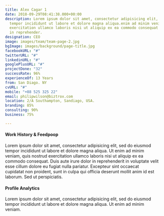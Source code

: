 ```yaml
---
title: Alex Cagar 1
date: 2018-09-29T08:41:38.000+00:00
description: Lorem ipsum dolor sit amet, consectetur adipisicing elit, sed do eiusmod
  tempor incididunt ut labore et dolore magna aliqua.enim ad minim veniam, quis nostrud
  exercitation ullamco laboris nisi ut aliquip ex ea commodo consequat irure dolor
  in reprehender.
designation: CEO
image: images/team/team-page-2.jpg
bgImage: images/background/page-title.jpg
facebookURL: "#"
twitterURL: "#"
linkedinURL: "#"
googlePlusURL: "#"
projectDone: "32"
successRate: 96%
experienceOf: 13 Years
from: San Diago. NY
cvURL: "#"
mobile: "+88 525 325 22"
email: philipwilson@biztrox.com
location: 2/A Southampton, Sandiago, USA.
branding: 85%
consulting: 90%
business: 75%

---
```

#### Work History  & Feedpoop

Lorem ipsum dolor sit amet, consectetur adipisicing elit, sed do eiusmod tempor incididunt ut labore et dolore magna aliqua. Ut enim ad minim veniam, quis nostrud exercitation ullamco laboris nisi ut aliquip ex ea commodo consequat. Duis aute irure dolor in reprehenderit in voluptate velit esse cillum dolore eu fugiat nulla pariatur. Excepteur sint occaecat cupidatat non proident, sunt in culpa qui officia deserunt mollit anim id est laborum. Sed ut perspiciatis.

#### Profile Analytics

Lorem ipsum dolor sit amet, consectetur adipisicing elit, sed do eiusmod tempor incididunt ut labore et dolore magna aliqua. Ut enim ad minim veniam.